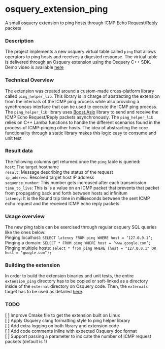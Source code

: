 # osquery_extension_ping
A small osquery extension to ping hosts through ICMP Echo Request/Reply packets

### Description
The project implements a new osquery virtual table called `ping`  that allows operators to ping hosts and receives a digested response.
The virtual table is delivered through an Osquery extension using the Osquery C++ SDK. Demo video is available [here](https://www.youtube.com/watch?v=N0dIFfnaVW0)

### Technical Overview
The extension was created around a custom-made cross-platform library called `ping_helper_lib`. This library is in charge of abstracting the extension from the internals of the ICMP ping process while also providing a synchronous interface that can be used to execute the ICMP ping process.
The `ping_helper_lib` library uses [Boost.Asio](https://www.boost.org/doc/libs/1_78_0/doc/html/boost_asio.html)  library to send and receive the ICMP Echo Request/Reply packets asynchronously. The `ping_helper_lib` relies on C++ Lamba functions to handle the different scenarios found in the process of ICMP-pinging other hosts. The idea of abstracting the core functionality through a static library makes this logic easy to consume and unit test

### Result data
The following columns get returned once the `ping` table is queried:\
`host`: The target hostname\
`result`: Message describing the status of the request\
`ip_address`: Resolved target host IP address\
`sequence_number`: This number gets increased after each transmission\
`time_to_live`: This is is a value on an ICMP packet that prevents that packet from propagating back and forth between hosts ad infinitum\
`latency`: It is the Round trip time in milliseconds between the sent ICMP echo request and the received ICMP echo reply packets

### Usage overview
The new ping table can be exercised through regular osquery SQL queries like the ones below: \
Pinging localhost: `SELECT latency FROM ping WHERE host = ‘127.0.0.1’;`\
Pinging a domain: `SELECT * FROM ping WHERE host = ‘www.google.com’;` \
Pinging multiple hosts: `select * from ping WHERE (host = "127.0.0.1" OR host = "google.com");` 

### Building the extension
In order to build the extension binaries and unit tests, the entire `extension_ping` directory has to be copied or soft-linked as a directory inside of the `external` directory on Osquery code.  Then, the `externals` target has to be used as detailed [here](https://osquery.readthedocs.io/en/stable/development/osquery-sdk/#building-external-extensions).

### TODO
[ ] Improve Cmake file to get the extension built on Linux\
[ ] Apply Osquery clang formatting style to ping helper library\
[ ] Add extra logging on both library and extension code\
[ ] Add code comments inline with expected Osquery doc format\
[ ] Support passing a parameter to indicate the number of ICMP request packets (default is 1)
